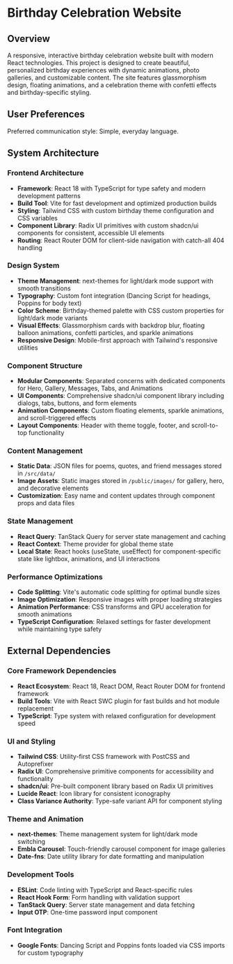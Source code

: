 # Birthday Celebration Website

## Overview

A responsive, interactive birthday celebration website built with modern React technologies. This project is designed to create beautiful, personalized birthday experiences with dynamic animations, photo galleries, and customizable content. The site features glassmorphism design, floating animations, and a celebration theme with confetti effects and birthday-specific styling.

## User Preferences

Preferred communication style: Simple, everyday language.

## System Architecture

### Frontend Architecture
- **Framework**: React 18 with TypeScript for type safety and modern development patterns
- **Build Tool**: Vite for fast development and optimized production builds
- **Styling**: Tailwind CSS with custom birthday theme configuration and CSS variables
- **Component Library**: Radix UI primitives with custom shadcn/ui components for consistent, accessible UI elements
- **Routing**: React Router DOM for client-side navigation with catch-all 404 handling

### Design System
- **Theme Management**: next-themes for light/dark mode support with smooth transitions
- **Typography**: Custom font integration (Dancing Script for headings, Poppins for body text)
- **Color Scheme**: Birthday-themed palette with CSS custom properties for light/dark mode variants
- **Visual Effects**: Glassmorphism cards with backdrop blur, floating balloon animations, confetti particles, and sparkle animations
- **Responsive Design**: Mobile-first approach with Tailwind's responsive utilities

### Component Structure
- **Modular Components**: Separated concerns with dedicated components for Hero, Gallery, Messages, Tabs, and Animations
- **UI Components**: Comprehensive shadcn/ui component library including dialogs, tabs, buttons, and form elements
- **Animation Components**: Custom floating elements, sparkle animations, and scroll-triggered effects
- **Layout Components**: Header with theme toggle, footer, and scroll-to-top functionality

### Content Management
- **Static Data**: JSON files for poems, quotes, and friend messages stored in `/src/data/`
- **Image Assets**: Static images stored in `/public/images/` for gallery, hero, and decorative elements
- **Customization**: Easy name and content updates through component props and data files

### State Management
- **React Query**: TanStack Query for server state management and caching
- **React Context**: Theme provider for global theme state
- **Local State**: React hooks (useState, useEffect) for component-specific state like lightbox, animations, and UI interactions

### Performance Optimizations
- **Code Splitting**: Vite's automatic code splitting for optimal bundle sizes
- **Image Optimization**: Responsive images with proper loading strategies
- **Animation Performance**: CSS transforms and GPU acceleration for smooth animations
- **TypeScript Configuration**: Relaxed settings for faster development while maintaining type safety

## External Dependencies

### Core Framework Dependencies
- **React Ecosystem**: React 18, React DOM, React Router DOM for frontend framework
- **Build Tools**: Vite with React SWC plugin for fast builds and hot module replacement
- **TypeScript**: Type system with relaxed configuration for development speed

### UI and Styling
- **Tailwind CSS**: Utility-first CSS framework with PostCSS and Autoprefixer
- **Radix UI**: Comprehensive primitive components for accessibility and functionality
- **shadcn/ui**: Pre-built component library based on Radix UI primitives
- **Lucide React**: Icon library for consistent iconography
- **Class Variance Authority**: Type-safe variant API for component styling

### Theme and Animation
- **next-themes**: Theme management system for light/dark mode switching
- **Embla Carousel**: Touch-friendly carousel component for image galleries
- **Date-fns**: Date utility library for date formatting and manipulation

### Development Tools
- **ESLint**: Code linting with TypeScript and React-specific rules
- **React Hook Form**: Form handling with validation support
- **TanStack Query**: Server state management and data fetching
- **Input OTP**: One-time password input component

### Font Integration
- **Google Fonts**: Dancing Script and Poppins fonts loaded via CSS imports for custom typography
